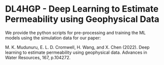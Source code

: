 # DL4HGP - Deep Learning to Estimate Permeability using Geophysical Data

We provide the python scripts for pre-processing and training the ML models using the simulation data for our paper:

M. K. Mudunuru, E. L. D. Cromwell, H. Wang, and X. Chen (2022). Deep learning to estimate permeability using geophysical data. Advances in Water Resources, 167, p.104272.
